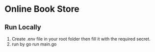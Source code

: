 # Online Book Store

## Run Locally

1. Create .env file in your root folder then fill it with the required secret.
2. run by go run main.go
